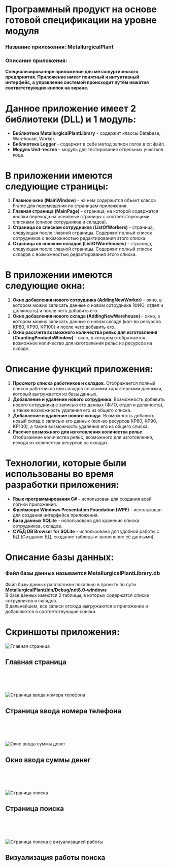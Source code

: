 # Программный продукт на основе готовой спецификации на уровне модуля
### Название приложения: MetallurgicalPlant
### Описание приложения:
**Специализированнре приложение для металлургического предприятия. Приложение имеет понятный и интуитивный интерфейс, а управление системой происходит путём нажатия соответствующих кнопок на экране.**

# Данное приложение имеет 2 библиотеки (DLL) и 1 модуль:
- **Библиотека MetallurgicalPlantLibrary** - содержит классы Database, Warehouse, Worker.
- **Библиотека Logger** - содержит в себе метод записи логов в txt файл.
- **Модуль Unit-тестов** - модуль для тестирования отдельных участков кода.

# В приложении имеются следующие страницы:
1. **Главное окно (MainWindow)** - на нем содержится объект класса Frame для перемещения по страницам приложения.
2. **Главная страница (MainPage)** - страница, на которой содержатся кнопки перехода на основные страницы с соответствующими списками (список сотрудников и складов).
3. **Страница со списком сотрудников (ListOfWorkers)** - страница, следующая после главной страницы. Содержит полный список сотрудников с возможностью редактирования этого списка.
4. **Страница со списком складов (ListOfWarehouses)** - страница, следующая после главной страницы. Содержит полный список складов с возможностью редактирования этого списка.

# В приложении имеются следующие окна:
1. **Окно добавления нового сотрудника (AddingNewWorker)** - окно, в котором можно записать данные о новом сотруднике (ФИО, отдел и должность) и после чего добавить его.
2. **Окно добавления нового склада (AddingNewWarehouse)** - окно, в котором можно записать данные о новом складе (кол-во ресурсов KP80, KP90, KP100) и после чего добавить его.
3. **Окно рассчета возможного количества рельс для изготовления (CountingProductsWindow)** - окно, в котором отображается возможное количество для изготовления рельс из ресурсов на складе.

# Описание функций приложения:
1. **Просмотр списка работников и складов**. Отображается полный список работников или складов со своими характерными данными, который выгружается из базы данных.
2. **Добавление и удаление нового сотрудника**. Возможность добавить нового сотрудника с записью его данных (ФИО, отдел и должность), а также возможность удаления его из общего списка.
3. **Добавление и удаление нового склада**. Возможность добавить новый склад с записью его данных (кол-во ресурсов KP80, KP90, KP100), а также возможность удаления его из общего списка.
4. **Рассчет возможного для изготовления количества рельс**. Отображение количества рельс, возможного для изготовления, исходя из количества ресурсов на складах.

# Технологии, которые были использованы во время разработки приложения:
- **Язык программирования C#** - использован для создания всей логики приложения.
- **Фреймворк Windows Presentation Foundation (WPF)** - использован для создания интерфейса приложения.
- **База данных SQLite** - использована для хранения списка сотрудников, складов.
- **СУБД DB Browser for SQLite** - использована для удобной работы с БД (Создание БД, создание таблицы и заполнение её данными).

# Описание базы данных:
### Файл базы данных называется MetallurgicalPlantLibrary.db <br/>
Файл базы данных расположен локально в проекте по пути **MetallurgicalPlant/bin/Debug/net8.0-windows** </br>
В базе данных имеются 2 таблицы, в которых содержатся списки сотрудников и складов. <br/>
В дальнейшем, все записи отсюда выгружаются в приложение и добавляются в соответствующие списки.

# Скриншоты приложения:

![Главная страница](https://github.com/Fealerok/PhonePay/blob/main/ScreensForRepository/MainMenu.png)
## Главная страница
</br> </br> </br>

![Страница ввода номера телефона](https://github.com/Fealerok/PhonePay/blob/main/ScreensForRepository/EnterPhonePage.png)
## Страница ввода номера телефона </br>
</br> </br> </br>

![Окно ввода суммы денег](https://github.com/Fealerok/PhonePay/blob/main/ScreensForRepository/EnterMoneyPage.png)
## Окно ввода суммы денег </br>
</br> </br> </br>

![Страница поиска](https://github.com/Fealerok/PhonePay/blob/main/ScreensForRepository/SearchPage.png)
## Страница поиска </br>
</br> </br> </br>

![Страница поиска с визуализацией работы](https://github.com/Fealerok/PhonePay/blob/main/ScreensForRepository/SearchPage(Visualization%20of%20work).png)
## Визуализация работы поиска </br>
